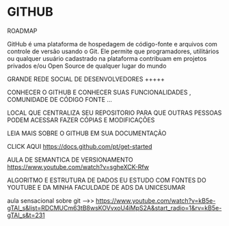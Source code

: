 # GITHUB
ROADMAP 

GitHub é uma plataforma de hospedagem de código-fonte e arquivos com controle de versão usando o Git. Ele permite que programadores, utilitários ou qualquer usuário cadastrado na plataforma contribuam em projetos privados e/ou Open Source de qualquer lugar do mundo

GRANDE REDE SOCIAL DE DESENVOLVEDORES +++++

CONHECER O GITHUB E CONHECER SUAS FUNCIONALIDADES , COMUNIDADE DE CÓDIGO FONTE ... 

LOCAL QUE CENTRALIZA SEU REPOSITORIO PARA QUE OUTRAS PESSOAS PODEM ACESSAR FAZER CÓPIAS E MODIFICAÇÕES 

LEIA MAIS SOBRE O GITHUB EM SUA DOCUMENTAÇÃO 

CLICK AQUI https://docs.github.com/pt/get-started


AULA DE SEMANTICA DE VERSIONAMENTO https://www.youtube.com/watch?v=sgheXCK-Rfw


ALGORITMO E ESTRUTURA DE DADOS EU ESTUDO COM FONTES DO YOUTUBE E DA MINHA FACULDADE DE ADS DA UNICESUMAR 

aula sensacional sobre git -->> https://www.youtube.com/watch?v=kB5e-gTAl_s&list=RDCMUCm63tB8wsKOVvxoU4iMpS2A&start_radio=1&rv=kB5e-gTAl_s&t=231

